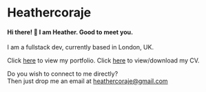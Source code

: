# Heathercoraje

#### Hi there! :raising_hand: I am Heather. Good to meet you.
I am a fullstack dev, currently based in London, UK.

Click [here](http://heathercoraje.surge.sh) to view my portfolio.
Click [here](https://www.docdroid.net/k4BRQQ2/cv-heathercoraje.pdf) to view/download my CV.


Do you wish to connect to me directly?  
Then just drop me an email at heathercoraje@gmail.com
